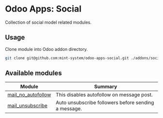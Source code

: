 # Odoo Apps: Social

Collection of social model related modules.

## Usage

Clone module into Odoo addon directory.

```bash
git clone git@github.com:mint-system/odoo-apps-social.git ./addons/social
```

## Available modules

| Module | Summary |
| --- | --- |
| [mail_no_autofollow](mail_no_autofollow) |         This disables autofollow on message post. |
| [mail_unsubscribe](mail_unsubscribe) |         Auto unsubscribe followers before sending a message. |
